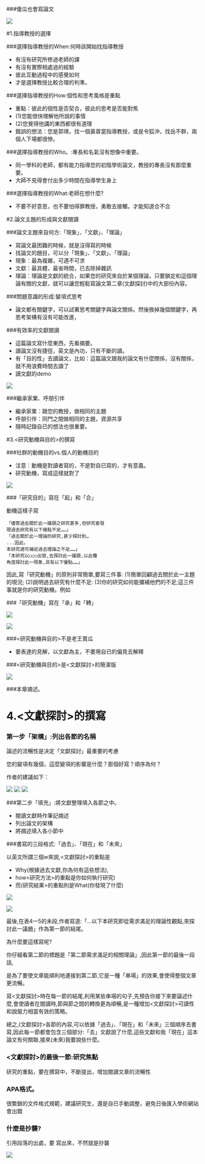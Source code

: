 ###傻瓜也會寫論文


![](02.jpg)

#1.指導教授的選擇

###選擇指導教授的When:何時該開始找指導教授

- 有沒有研究所修過老師的課
- 有沒有實際相處過的經驗
- 彼此互動過程中的感覺如何
- 才是選擇教授比較合理的判準。

###選擇指導教授的How:個性和思考風格是重點

- 重點：彼此的個性是否契合，彼此的思考是否能對焦
- (1)您能很快理解他所說的事情
- (2)您覺得他講的東西都很有道理
- 錯誤的想法：您是郭靖，找一個黃蓉當指導教授，或是令狐沖，找岳不群，兩個人下場都很慘。


###選擇指導教授的Who。:專長和名氣沒有想像中重要。

- 同一學科的老師，都有能力指導您的初階學術論文，教授的專長沒有那麼重要。
- 大師不見得會付出多少時間在指導學生身上

###選擇指導教授的What:老師在想什麼?

- 不要不好意思，也不要怕得罪教授，勇敢去接觸，才能知道合不合


#2.論文主題的形成與文獻閱讀

###論文主題來自何方:「現象」、「文獻」、「理論」

- 寫論文最困難的時候，就是沒得寫的時候
- 找論文的題目，可以分「現象」、「文獻」、「理論」
- 現象：最為複雜，可遇不可求
- 文獻：最具體，最省時間，已去除掉雜訊
- 理論：理論是文獻的統合，如果您的研究來自於某個理論，只要鎖定和這個理論有關的文獻，就可以讓您輕鬆寫論文第二章(文獻探討)中的大部份內容。


###問題意識的形成:變項式思考

- 論文都有關鍵字，可以試著思考關鍵字與論文關係。然後換掉幾個關鍵字，再思考架構有沒有可能改進，

###有效率的文獻閱讀

- 這篇論文寫什麼東西，先看摘要。
- 讀論文沒有捷徑，英文是內功，只有不斷的讀。
- 有「目的性」去讀論文，比如：這篇論文跟我的論文有什麼關係，沒有關係，就不用浪費時間去讀了
- 讀文獻的demo


![](01.jpg)

###繼承家業、呼朋引伴

- 繼承家業：跟您的教授，做相同的主題
- 呼朋引伴：同門之間做相同的主題，資源共享
- 隨時記錄自已的想法也很重要。


#3.<研究動機與目的>的撰寫

###社群的動機目的vs.個人的動機目的

- 注意：動機是對讀者寫的，不是對自已寫的，才有意義。
- 研究動機，寫成這樣就對了

![](03.jpg)


###「研究目的」寫在「起」和「合」

動機這樣子寫
```
「儘管過去關於此一議題之研究甚多,但研究者發
現過去研究有以下幾點不足……」
「過去關於此一理論的研究,甚少探討到…
...因此。
本研究適可補足過去理論之不足……」
「本研究以○○○出發,去探討此一議題,以此種
角度探討此一現象,具有以下優點……」
```


因此,寫「研究動機」的原則非常簡單,要寫三件事:
(1)簡單回顧過去關於此一主題的現況;
(2)說明過去研究有什麼不足:
(3)你的研究如何能彌補他們的不足;這三件事就是你的研究動機。例如



###「研究動機」寫在「承」和「轉」

![](04.jpg)


![](05.jpg)



###<研究動機與目的>不是老王賣瓜

- 要表達的見解，以文獻為主，不要用自已的偏見去解釋


###<研究動機與目的>是<文獻探討>的簡潔版

![](06.jpg)

###本章摘述。




# 4.<文獻探討>的撰寫
### 第一步「架構」:列出各節的名稱

論述的流暢性是決定「文獻探討」最重要的考慮

您的變項有幾個，這麼變項的影響是什麼？那個好寫？順序為何？

作者的建議如下：


![](07.jpg)
![](08.jpg)
![](09.jpg)


###第二步「填充」:將文獻整理填入各節之中。

- 閱讀文獻時作筆記摘述
- 列出論文的架構
- 將摘述填入各小節中


###書寫的三段格式:「過去」、「現在」和「未來」

以英文所謂三個w來說,<文獻探討>的重點是
- Why(根據過去文獻,你為何有這些想法),
- how<研究方法>的重點是你如何執行研究)
- 而(研究結果>的重點則是What(你發現了什麼)



![](10.jpg)

![](11.jpg)

最後,在表4一5的未段,作者寫道:「…以下本研究即從需求滿足的理論性觀點,來探討此一議題」作為第一節的結尾。

為什麼要這樣寫呢?

你仔細看第二節的標題是「第二節需求滿足的相關理論」,因此第一節的最後一段話,

是為了要使文章能順利地連接到第二節,它是一種「串場」的效果,會使得整個文章更流暢。

寫<文獻探討>時在每一節的結尾,利用某些串場的句子,先預告你接下來要論述什麼,會使讀者在閱讀時,節與節之間的轉換更為順暢,是一種增加<文獻探討>可讀性和說服力相當有效的策略。

總之,(文獻探討>各節的內容,可以依據「過去」、「現在」和「未來」三個順序去書寫,因此每一節都會包含三個部分:「去」文獻說了什麼,這些文獻和我「現在」這本論文有何關聯,接來(未來)我要說些什麼。




### <文獻探討>的最後一節:研究焦點

研究的重點，要在撰寫中，不斷提出，增加閱讀文章的流暢性

### APA格式。

很繁鎖的文件格式規範，建議研究生，還是自已手動調整，避免日後匯入學術網站會出錯


### 什麼是抄襲?

引用段落的出處，要 寫出來，不然就是抄襲


![](12.jpg)

